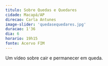 ```yaml
---
titulo: Sobre Quedas e Quedares
cidade: Macapá/AP
direcao: Carla Antunes
image-slider: 'quedasequedares.jpg'
duracao: 1'36
dia: 6
horario: 19h15
fonte: Acervo FIM
---
```

Um vídeo sobre cair e permanecer em queda.
